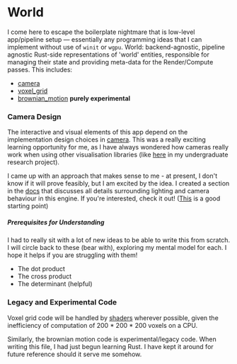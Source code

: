 # World

I come here to escape the boilerplate nightmare that is low-level app/pipeline setup — essentially any programming ideas that I can implement without use of `winit` or `wgpu`.
World: backend-agnostic, pipeline agnostic Rust-side representations of 'world' entities, responsible for managing their state and providing meta-data for the Render/Compute passes. 
 This includes:  
- [camera](./camera.rs)  
- [voxel_grid](./voxel_grid.rs) 
- [brownian_motion](./brownian_motion.rs) **purely experimental**  

### Camera Design
The interactive and visual elements of this app depend on the implementation design choices in [camera](./camera.rs). This was a really exciting learning opportunity for me, as I have always wondered how cameras really work when using other visualisation libraries (like [here](https://github.com/SamuelClucas/Morpheus) in my undergraduate research project).  

I came up with an approach that makes sense to me - at present, I don't know if it will prove feasibly, but I am excited by the idea. I created a section in the [docs](../../docs/README.md) that discusses all details surrounding lighting and camera behaviour in this engine. If you're interested, check it out! ([This](../../docs/lights%20camera%20action/The%20Near%20Plane.md) is a good starting point)

##### Prerequisites for Understanding  
I had to really sit with a lot of new ideas to be able to write this from scratch. I will circle back to these (bear with), exploring my mental model for each. I hope it helps if you are struggling with them!   
- The dot product  
- The cross product  
- The determinant (helpful)  


### Legacy and Experimental Code  
Voxel grid code will be handled by [shaders]() wherever possible, given the inefficiency of computation of 200 * 200 * 200 voxels on a CPU. 

Similarly, the brownian motion code is experimental/legacy code. When writing this file, I had just begun learning Rust. I have kept it around for future reference should it serve me somehow.